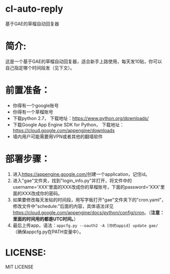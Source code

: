 # cl-auto-reply
基于GAE的草榴自动回复器

简介:
====

这是一个基于GAE的草榴自动回复器，适合新手上路使用，每天发10贴，你可以自己指定哪个时间段发（见下文）。

前置准备：
========

* 你得有一个google账号
* 你得有一个草榴账号
* 下载python 2.7， 下载地址：<https://www.python.org/downloads/>
* 下载Google App Engine SDK for Python， 下载地址：<https://cloud.google.com/appengine/downloads>
* 墙内用户可能需要用VPN或者其他的翻墙软件

部署步骤：
========

1. 进入<https://appengine.google.com/>创建一个application，记住id。
2. 进入"gae"文件夹，找到"login_info.py"并打开，将文件中的username='XXX'里面的XXX改成你的草榴账号，下面的password='XXX'里面的XXX改成你的密码。
3. 如果要修改每天发帖的时间段，用写字板打开"gae"文件夹下的"cron.yaml"，修改文件中"schedule:"后面的内容，具体语法详见<https://cloud.google.com/appengine/docs/python/config/cron>。（**注意：里面的时间用的都是UTC时间。**）
4. 最后上传app，语法：`appcfg.py --oauth2 -A [你的appid] update gae/`（确保appcfg.py在PATH变量中）。

LICENSE:
========

MIT LICENSE
